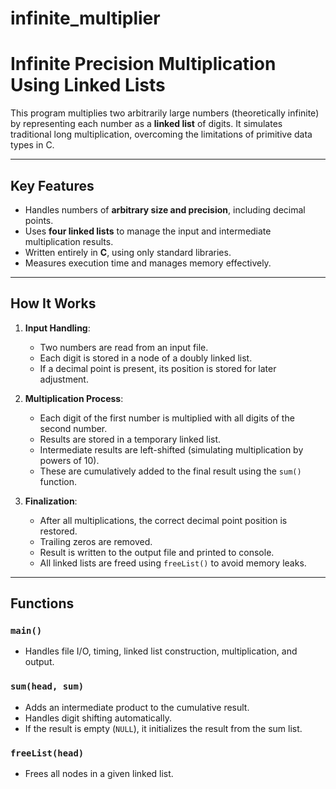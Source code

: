 # infinite_multiplier
# Infinite Precision Multiplication Using Linked Lists

This program multiplies two arbitrarily large numbers (theoretically infinite) by representing each number as a **linked list** of digits. It simulates traditional long multiplication, overcoming the limitations of primitive data types in C.

---

## Key Features

- Handles numbers of **arbitrary size and precision**, including decimal points.
- Uses **four linked lists** to manage the input and intermediate multiplication results.
- Written entirely in **C**, using only standard libraries.
- Measures execution time and manages memory effectively.

---

## How It Works

1. **Input Handling**:
   - Two numbers are read from an input file.
   - Each digit is stored in a node of a doubly linked list.
   - If a decimal point is present, its position is stored for later adjustment.

2. **Multiplication Process**:
   - Each digit of the first number is multiplied with all digits of the second number.
   - Results are stored in a temporary linked list.
   - Intermediate results are left-shifted (simulating multiplication by powers of 10).
   - These are cumulatively added to the final result using the `sum()` function.

3. **Finalization**:
   - After all multiplications, the correct decimal point position is restored.
   - Trailing zeros are removed.
   - Result is written to the output file and printed to console.
   - All linked lists are freed using `freeList()` to avoid memory leaks.

---

## Functions

### `main()`
- Handles file I/O, timing, linked list construction, multiplication, and output.

### `sum(head, sum)`
- Adds an intermediate product to the cumulative result.
- Handles digit shifting automatically.
- If the result is empty (`NULL`), it initializes the result from the sum list.

### `freeList(head)`
- Frees all nodes in a given linked list.
